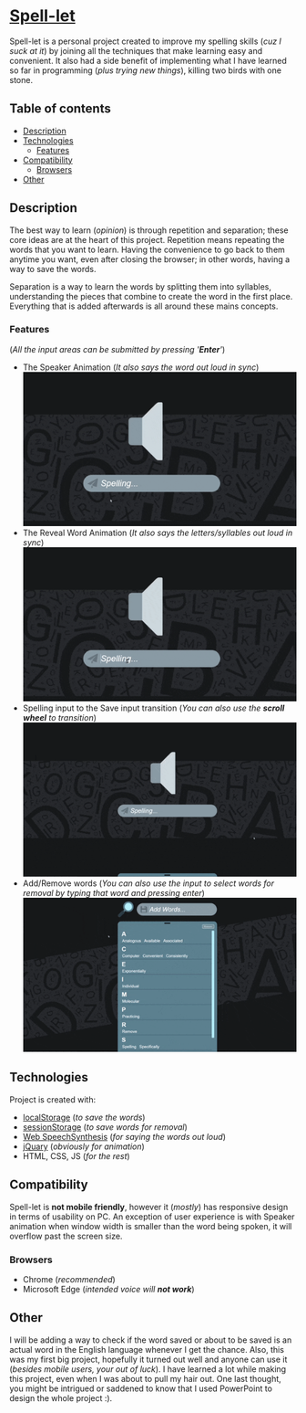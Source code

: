 # [Spell-let](https://thetaiman.github.io/Spell-let/)
Spell-let is a personal project created to improve my spelling skills (*cuz I suck at it*) by joining all the techniques that make learning easy and convenient. It also had a side benefit of implementing what I have learned so far in programming (*plus trying new things*), killing two birds with one stone.
## Table of contents
* [Description](#description)
* [Technologies](#technologies)
    - [Features](#features)
* [Compatibility](#compatibility)
    - [Browsers](#browsers)
* [Other](#other)
## Description
The best way to learn (*opinion*) is through repetition and separation; these core ideas are at the heart of this project. Repetition means repeating the words that you want to learn. Having the convenience to go back to them anytime you want, even after closing the browser; in other words, having a way to save the words. 

Separation is a way to learn the words by splitting them into syllables, understanding the pieces that combine to create the word in the first place. Everything that is added afterwards is all around these mains concepts.
### Features
(*All the input areas can be submitted by pressing '**Enter**'*)
+ The Speaker Animation (*It also says the word out loud in sync*)
![Speaker Animation](./gifs/speaker.gif)
+ The Reveal Word Animation (*It also says the letters/syllables out loud in sync*)
![Speaker Animation](./gifs/reveal.gif)
+ Spelling input to the Save input transition (*You can also use the **scroll wheel** to transition*)
![Speaker Animation](./gifs/transition.gif)
+ Add/Remove words (*You can also use the input to select words for removal by typing that word and pressing enter*)      
![Speaker Animation](./gifs/addRemove.gif)


## Technologies
Project is created with:
* [localStorage](https://developer.mozilla.org/en-US/docs/Web/API/Window/localStorage) (*to save the words*)
* [sessionStorage](https://developer.mozilla.org/en-US/docs/Web/API/Window/sessionStorage) (*to save words for removal*)
* [Web SpeechSynthesis](https://developer.mozilla.org/en-US/docs/Web/API/SpeechSynthesis) (*for saying the words out loud*)
* [jQuary](https://jquery.com/) (*obviously for animation*)
* HTML, CSS, JS (*for the rest*)

## Compatibility
Spell-let is **not mobile friendly**, however it (*mostly*) has responsive design  in terms of usability on PC. An exception of user experience is with Speaker animation when window width is smaller than the word being spoken, it will overflow past the screen size. 

### Browsers
+ Chrome (*recommended*)
+ Microsoft Edge (*intended voice will **not work***)

## Other
I will be adding a way to check if the word saved or about to be saved is an actual word in the English language whenever I get the chance. Also, this was my first big project, hopefully it turned out well and anyone can use it (*besides mobile users, your out of luck*). I have learned a lot while making this project, even when I was about to pull my hair out. One last thought, you might be intrigued or saddened to know that I used PowerPoint to design the whole project :).
